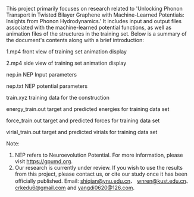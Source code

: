 This project primarily focuses on research related to 'Unlocking Phonon Transport in Twisted Bilayer Graphene with Machine-Learned Potentials: Insights from Phonon Hydrodynamics.' It includes input and output files associated with the machine-learned potential functions, as well as animation files of the structures in the training set. Below is a summary of the document's contents along with a brief introduction:


1.mp4	front view of training set animation display

2.mp4	side view of training set animation display

nep.in	NEP Input parameters

nep.txt  NEP potential parameters

train.xyz	training data for the construction 

energy_train.out  target and predicted energies for training data set

force_train.out  target and predicted forces for training data set

virial_train.out  target and predicted virials for training data set

Note: 
1.	NEP refers to Neuroevolution Potential. For more information, please visit https://gpumd.org.
2.	Our research is currently under review. If you wish to use the results from this project, please contact us, or cite our study once it has been officially published. Email: shiqian@ynu.edu.cn、 wnren@kust.edu.cn、crkedu6@gmail.com and yangdi0620@126.com.
